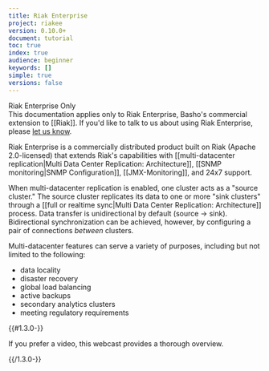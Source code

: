 ```yaml
---
title: Riak Enterprise
project: riakee
version: 0.10.0+
document: tutorial
toc: true
index: true
audience: beginner
keywords: []
simple: true
versions: false
---
```


<div class="info"><div class="title">Riak Enterprise Only</div>This documentation applies only to Riak Enterprise, Basho's commercial extension to [[Riak]]. If you'd like to talk to us about using Riak Enterprise, please <a href="http://info.basho.com/Wiki_Contact.html" target="_blank">let us know</a>.</div>

Riak Enterprise is a commercially distributed product built on Riak (Apache 2.0-licensed) that extends Riak's capabilities with [[multi-datacenter replication|Multi Data Center Replication: Architecture]], [[SNMP monitoring|SNMP Configuration]], [[JMX-Monitoring]], and 24x7 support. 

When multi-datacenter replication is enabled, one cluster acts as a "source cluster." The source cluster replicates its data to one or more "sink clusters" through a [[full or realtime sync|Multi Data Center Replication: Architecture]] process. Data transfer is unidirectional by default (source &rarr; sink). Bidirectional synchronization can be achieved, however, by configuring a pair of connections _between_ clusters.

Multi-datacenter features can serve a variety of purposes, including but not limited to the following:

* data locality 
* disaster recovery
* global load balancing  
* active backups
* secondary analytics clusters 
* meeting regulatory requirements

{{#1.3.0-}}

If you prefer a video, this webcast provides a thorough overview.

<div style="display:none" class="iframe-video" id="http://player.vimeo.com/video/43235103"></div>

{{/1.3.0-}}
